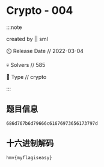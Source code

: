 # Crypto - 004

:::note

created by || sml

⏲️ Release Date // 2022-03-04

💀 Solvers // 585

🧩 Type // crypto

:::

## 题目信息

```plaiontext
686d767b6d79666c61676973656173797d
```

## 十六进制解码

```plaintext
hmv{myflagiseasy}
```
